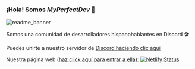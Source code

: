 ### ¡Hola! Somos _MyPerfectDev_ 👋

![readme_banner](https://user-images.githubusercontent.com/103671687/163450835-1c6afc81-294e-4ef1-b0ba-f9321ef4c706.png)

<p>Somos una comunidad de desarrolladores hispanohablantes en Discord 🛠️</p>

Puedes unirte a nuestro servidor de [Discord haciendo clic aquí](https://discord.com)

Nuestra página web ([haz click aquí para entrar a ella](https://myperfectdev.netlify.app)):
[![Netlify Status](https://api.netlify.com/api/v1/badges/8839d945-9d8d-4731-9e5c-986afe2fc1cc/deploy-status)](https://app.netlify.com/sites/myperfectdev/deploys)
